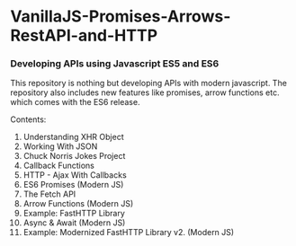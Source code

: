 # VanillaJS-Promises-Arrows-RestAPI-and-HTTP
### Developing APIs using Javascript ES5 and ES6 ###

This repository is nothing but developing APIs with modern javascript. 
The repository also includes new features like promises, arrow functions etc. which comes with the ES6 release.

Contents:

1. Understanding XHR Object
2. Working With JSON
3. Chuck Norris Jokes Project
4. Callback Functions
5. HTTP - Ajax With Callbacks
6. ES6 Promises (Modern JS)
7. The Fetch API
8. Arrow Functions (Modern JS)
9. Example: FastHTTP Library
10. Async & Await (Modern JS)
11. Example: Modernized FastHTTP Library v2. (Modern JS)
